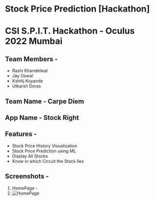 # Stock Price Prediction [Hackathon]
# CSI S.P.I.T. Hackathon - Oculus 2022 Mumbai

## Team Members -
- Rashi Khandelwal
- Jay Oswal
- Kshitij Koyande
- Utkarsh Doras

## Team Name - **Carpe Diem**

## App Name - **Stock Right**

## Features -
- Stock Price History Visualization
- Stock Price Prediction using ML
- Display All Stocks
- Know in which Circuit the Stock lies

## Screenshots - 
1. HomePage -
2. ![HomePage](https://github.com/jayoswal/Carpe-Diem-Stock-Price-Prediction-Hackathon/blob/main/Screenhots/homepage_1.jpg)
